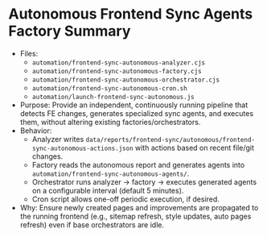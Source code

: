 # Autonomous Frontend Sync Agents Factory Summary

- Files:
  - `automation/frontend-sync-autonomous-analyzer.cjs`
  - `automation/frontend-sync-autonomous-factory.cjs`
  - `automation/frontend-sync-autonomous-orchestrator.cjs`
  - `automation/frontend-sync-autonomous-cron.sh`
  - `automation/launch-frontend-sync-autonomous.js`
- Purpose: Provide an independent, continuously running pipeline that detects FE changes, generates specialized sync agents, and executes them, without altering existing factories/orchestrators.
- Behavior:
  - Analyzer writes `data/reports/frontend-sync/autonomous/frontend-sync-autonomous-actions.json` with actions based on recent file/git changes.
  - Factory reads the autonomous report and generates agents into `automation/frontend-sync-autonomous-agents/`.
  - Orchestrator runs analyzer → factory → executes generated agents on a configurable interval (default 5 minutes).
  - Cron script allows one-off periodic execution, if desired.
- Why: Ensure newly created pages and improvements are propagated to the running frontend (e.g., sitemap refresh, style updates, auto pages refresh) even if base orchestrators are idle.